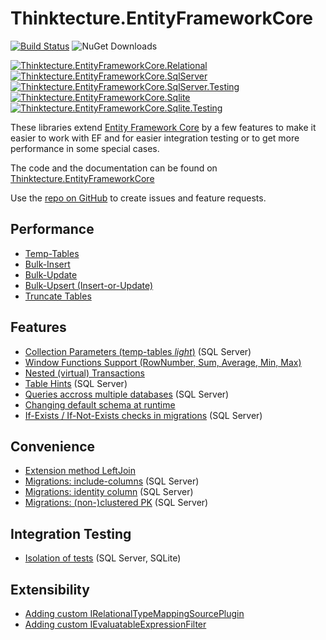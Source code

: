 # Thinktecture.EntityFrameworkCore

[![Build Status](https://dev.azure.com/pawelgerr/Thinktecture.EntityFrameworkCore/_apis/build/status/Thinktecture.EntityFrameworkCore/Thinktecture.EntityFrameworkCore%20CI?branchName=master)](https://dev.azure.com/pawelgerr/Thinktecture.EntityFrameworkCore/_build/latest?definitionId=4&branchName=master)
![NuGet Downloads](https://img.shields.io/nuget/dt/Thinktecture.EntityFrameworkCore.Relational)


[![Thinktecture.EntityFrameworkCore.Relational](https://img.shields.io/nuget/vpre/Thinktecture.EntityFrameworkCore.Relational.svg?label=Thinktecture.EntityFrameworkCore.Relational&maxAge=3600)](https://www.nuget.org/packages/Thinktecture.EntityFrameworkCore.Relational/)  
[![Thinktecture.EntityFrameworkCore.SqlServer](https://img.shields.io/nuget/vpre/Thinktecture.EntityFrameworkCore.SqlServer.svg?label=Thinktecture.EntityFrameworkCore.SqlServer&maxAge=3600)](https://www.nuget.org/packages/Thinktecture.EntityFrameworkCore.SqlServer/)  
[![Thinktecture.EntityFrameworkCore.SqlServer.Testing](https://img.shields.io/nuget/vpre/Thinktecture.EntityFrameworkCore.SqlServer.Testing.svg?label=Thinktecture.EntityFrameworkCore.SqlServer.Testing&maxAge=3600)](https://www.nuget.org/packages/Thinktecture.EntityFrameworkCore.SqlServer.Testing/)  
[![Thinktecture.EntityFrameworkCore.Sqlite](https://img.shields.io/nuget/vpre/Thinktecture.EntityFrameworkCore.Sqlite.svg?label=Thinktecture.EntityFrameworkCore.Sqlite&maxAge=3600)](https://www.nuget.org/packages/Thinktecture.EntityFrameworkCore.Sqlite/)  
[![Thinktecture.EntityFrameworkCore.Sqlite.Testing](https://img.shields.io/nuget/vpre/Thinktecture.EntityFrameworkCore.Sqlite.Testing.svg?label=Thinktecture.EntityFrameworkCore.Sqlite.Testing&maxAge=3600)](https://www.nuget.org/packages/Thinktecture.EntityFrameworkCore.Sqlite.Testing/)

These libraries extend [Entity Framework Core](https://docs.microsoft.com/en-us/ef/core/) by a few features to make it easier to work with EF and for easier integration testing or to get more performance in some special cases.

The code and the documentation can be found on [Thinktecture.EntityFrameworkCore](https://dev.azure.com/pawelgerr/Thinktecture.EntityFrameworkCore)

Use the [repo on GitHub](https://github.com/PawelGerr/Thinktecture.EntityFrameworkCore) to create issues and feature requests.

## Performance
* [Temp-Tables](https://dev.azure.com/pawelgerr/Thinktecture.EntityFrameworkCore/_wiki/wikis/Thinktecture.EntityFrameworkCore.wiki/2/Temp-Tables)
* [Bulk-Insert](https://dev.azure.com/pawelgerr/Thinktecture.EntityFrameworkCore/_wiki/wikis/Thinktecture.EntityFrameworkCore.wiki/65/Bulk-Insert)
* [Bulk-Update](https://dev.azure.com/pawelgerr/Thinktecture.EntityFrameworkCore/_wiki/wikis/Thinktecture.EntityFrameworkCore.wiki/67/Bulk-Update)
* [Bulk-Upsert (Insert-or-Update)](https://dev.azure.com/pawelgerr/Thinktecture.EntityFrameworkCore/_wiki/wikis/Thinktecture.EntityFrameworkCore.wiki/69/Bulk-Upsert-(Insert-or-Update))
* [Truncate Tables](https://dev.azure.com/pawelgerr/Thinktecture.EntityFrameworkCore/_wiki/wikis/Thinktecture.EntityFrameworkCore.wiki/64/Truncate-Tables)

## Features
* [Collection Parameters (temp-tables *light*)](https://dev.azure.com/pawelgerr/Thinktecture.EntityFrameworkCore/_wiki/wikis/Thinktecture.EntityFrameworkCore.wiki/109/Collection-Parameters-(temp-tables-light)) (SQL Server)
* [Window Functions Support (RowNumber, Sum, Average, Min, Max)](https://dev.azure.com/pawelgerr/Thinktecture.EntityFrameworkCore/_wiki/wikis/Thinktecture.EntityFrameworkCore.wiki?wikiVersion=GBwikiMaster&pagePath=/Features/Window%20Functions%20Support%20(RowNumber%2C%20Sum%2C%20Average%2C%20Min%2C%20Max)&pageId=14&_a=edit)
* [Nested (virtual) Transactions](https://dev.azure.com/pawelgerr/Thinktecture.EntityFrameworkCore/_wiki/wikis/Thinktecture.EntityFrameworkCore.wiki/40/Nested-(virtual)-Transactions)
* [Table Hints](https://dev.azure.com/pawelgerr/Thinktecture.EntityFrameworkCore/_wiki/wikis/Thinktecture.EntityFrameworkCore.wiki/71/Table-Hints-(SQL-Server)) (SQL Server)
* [Queries accross multiple databases](https://dev.azure.com/pawelgerr/Thinktecture.EntityFrameworkCore/_wiki/wikis/Thinktecture.EntityFrameworkCore.wiki/43/Queries-accross-multiple-databases) (SQL Server)
* [Changing default schema at runtime](https://dev.azure.com/pawelgerr/Thinktecture.EntityFrameworkCore/_wiki/wikis/Thinktecture.EntityFrameworkCore.wiki/6/Changing-default-schema-at-runtime)
* [If-Exists / If-Not-Exists checks in migrations](https://dev.azure.com/pawelgerr/Thinktecture.EntityFrameworkCore/_wiki/wikis/Thinktecture.EntityFrameworkCore.wiki/7/If-(Not-)Exists-checks-in-migrations) (SQL Server)

## Convenience
* [Extension method LeftJoin](https://dev.azure.com/pawelgerr/Thinktecture.EntityFrameworkCore/_wiki/wikis/Thinktecture.EntityFrameworkCore.wiki/4/Extension-method-LeftJoin)
* [Migrations: include-columns](https://dev.azure.com/pawelgerr/Thinktecture.EntityFrameworkCore/_wiki/wikis/Thinktecture.EntityFrameworkCore.wiki/9/Migrations-Include-columns) (SQL Server)
* [Migrations: identity column](https://dev.azure.com/pawelgerr/Thinktecture.EntityFrameworkCore/_wiki/wikis/Thinktecture.EntityFrameworkCore.wiki/28/Migrations-Identity-column) (SQL Server)
* [Migrations: (non-)clustered PK](https://dev.azure.com/pawelgerr/Thinktecture.EntityFrameworkCore/_wiki/wikis/Thinktecture.EntityFrameworkCore.wiki/29/Migrations-(Non-)Clustered-PK) (SQL Server)

## Integration Testing
* [Isolation of tests](https://dev.azure.com/pawelgerr/Thinktecture.EntityFrameworkCore/_wiki/wikis/Thinktecture.EntityFrameworkCore.wiki/12/Isolation-of-tests) (SQL Server, SQLite)

## Extensibility
* [Adding custom IRelationalTypeMappingSourcePlugin](https://dev.azure.com/pawelgerr/Thinktecture.EntityFrameworkCore/_wiki/wikis/Thinktecture.EntityFrameworkCore.wiki/26/Adding-custom-IRelationalTypeMappingSourcePlugin)
* [Adding custom IEvaluatableExpressionFilter](https://dev.azure.com/pawelgerr/Thinktecture.EntityFrameworkCore/_wiki/wikis/Thinktecture.EntityFrameworkCore.wiki/31/Adding-custom-IEvaluatableExpressionFilter)
